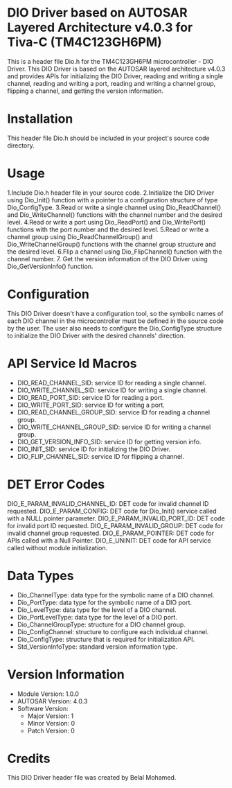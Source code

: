 # **DIO Driver based on AUTOSAR Layered Architecture v4.0.3 for Tiva-C (TM4C123GH6PM)**
This is a header file Dio.h for the TM4C123GH6PM microcontroller - DIO Driver. This DIO Driver is based on the AUTOSAR layered architecture v4.0.3 and provides APIs for initializing the DIO Driver, reading and writing a single channel, reading and writing a port, reading and writing a channel group, flipping a channel, and getting the version information.

# **Installation**
This header file Dio.h should be included in your project's source code directory.

# **Usage**
1.Include Dio.h header file in your source code.
2.Initialize the DIO Driver using Dio_Init() function with a pointer to a configuration structure of type Dio_ConfigType.
3.Read or write a single channel using Dio_ReadChannel() and Dio_WriteChannel() functions with the channel number and the desired level.
4.Read or write a port using Dio_ReadPort() and Dio_WritePort() functions with the port number and the desired level.
5.Read or write a channel group using Dio_ReadChannelGroup() and Dio_WriteChannelGroup() functions with the channel group structure and the desired level.
6.Flip a channel using Dio_FlipChannel() function with the channel number.
7. Get the version information of the DIO Driver using Dio_GetVersionInfo() function.

# **Configuration**
This DIO Driver doesn't have a configuration tool, so the symbolic names of each DIO channel in the microcontroller must be defined in the source code by the user. The user also needs to configure the Dio_ConfigType structure to initialize the DIO Driver with the desired channels' direction.

# **API Service Id Macros**
- DIO_READ_CHANNEL_SID: service ID for reading a single channel.
- DIO_WRITE_CHANNEL_SID: service ID for writing a single channel.
- DIO_READ_PORT_SID: service ID for reading a port.
- DIO_WRITE_PORT_SID: service ID for writing a port.
- DIO_READ_CHANNEL_GROUP_SID: service ID for reading a channel group.
- DIO_WRITE_CHANNEL_GROUP_SID: service ID for writing a channel group.
- DIO_GET_VERSION_INFO_SID: service ID for getting version info.
- DIO_INIT_SID: service ID for initializing the DIO Driver.
- DIO_FLIP_CHANNEL_SID: service ID for flipping a channel.

# **DET Error Codes**
DIO_E_PARAM_INVALID_CHANNEL_ID: DET code for invalid channel ID requested.
DIO_E_PARAM_CONFIG: DET code for Dio_Init() service called with a NULL pointer parameter.
DIO_E_PARAM_INVALID_PORT_ID: DET code for invalid port ID requested.
DIO_E_PARAM_INVALID_GROUP: DET code for invalid channel group requested.
DIO_E_PARAM_POINTER: DET code for APIs called with a Null Pointer.
DIO_E_UNINIT: DET code for API service called without module initialization.

# **Data Types**
- Dio_ChannelType: data type for the symbolic name of a DIO channel.
- Dio_PortType: data type for the symbolic name of a DIO port.
- Dio_LevelType: data type for the level of a DIO channel.
- Dio_PortLevelType: data type for the level of a DIO port.
- Dio_ChannelGroupType: structure for a DIO channel group.
- Dio_ConfigChannel: structure to configure each individual channel.
- Dio_ConfigType: structure that is required for initialization API.
- Std_VersionInfoType: standard version information type.

# **Version Information**
- Module Version: 1.0.0
- AUTOSAR Version: 4.0.3
- Software Version:
    - Major Version: 1
    - Minor Version: 0
    - Patch Version: 0

# **Credits**
This DIO Driver header file was created by Belal Mohamed.